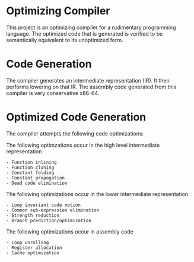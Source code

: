# Optimizing Compiler

This project is an optimizing compiler for a rudimentary programming language. The optimized code that is generated is verified to be semantically equivalent to its unoptimized form.

# Code Generation

The compiler generates an intermediate representation (IR). It then performs lowering on that IR. The assembly code generated from this compiler is very conservative x86-64.

# Optimized Code Generation

The compiler attempts the following code optimizations:

The following optimzations occur in the high level intermediate representation

	- Function inlining
	- Function cloning
	- Constant folding
	- Constant propogation
	- Dead code elimination

The following optimizations occur in the lower intermediate representation

	- Loop invariant code motion
	- Common sub-expression elimination
	- Strength reduction
	- Branch prediction/optimization

The following optimizations occur in assembly code

	- Loop unrolling
	- Register allocation
	- Cache optimization


